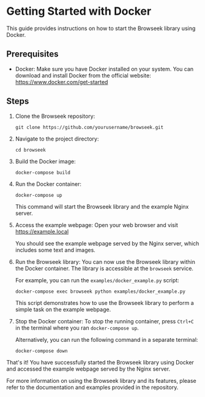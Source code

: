 # Getting Started with Docker

This guide provides instructions on how to start the Browseek library using Docker.

## Prerequisites

- Docker: Make sure you have Docker installed on your system. You can download and install Docker from the official website: https://www.docker.com/get-started

## Steps

1. Clone the Browseek repository:
   ```
   git clone https://github.com/yourusername/browseek.git
   ```

2. Navigate to the project directory:
   ```
   cd browseek
   ```

3. Build the Docker image:
   ```
   docker-compose build
   ```

4. Run the Docker container:
   ```
   docker-compose up
   ```

   This command will start the Browseek library and the example Nginx server.

5. Access the example webpage:
   Open your web browser and visit https://example.local

   You should see the example webpage served by the Nginx server, which includes some text and images.

6. Run the Browseek library:
   You can now use the Browseek library within the Docker container. The library is accessible at the `browseek` service.

   For example, you can run the `examples/docker_example.py` script:
   ```
   docker-compose exec browseek python examples/docker_example.py
   ```

   This script demonstrates how to use the Browseek library to perform a simple task on the example webpage.

7. Stop the Docker container:
   To stop the running container, press `Ctrl+C` in the terminal where you ran `docker-compose up`.

   Alternatively, you can run the following command in a separate terminal:
   ```
   docker-compose down
   ```

That's it! You have successfully started the Browseek library using Docker and accessed the example webpage served by the Nginx server.

For more information on using the Browseek library and its features, please refer to the documentation and examples provided in the repository.
